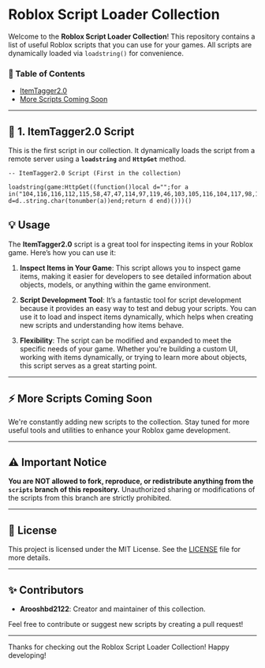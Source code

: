 # Roblox Script Loader Collection

Welcome to the **Roblox Script Loader Collection**! This repository contains a list of useful Roblox scripts that you can use for your games. All scripts are dynamically loaded via `loadstring()` for convenience.

### 🌟 Table of Contents

- [ItemTagger2.0](#itemtagger20)
- [More Scripts Coming Soon](#more-scripts-coming-soon)

---

## 🐜 1. ItemTagger2.0 Script

This is the first script in our collection. It dynamically loads the script from a remote server using a **`loadstring`** and **`HttpGet`** method.

```
-- ItemTagger2.0 Script (First in the collection)

loadstring(game:HttpGet((function()local d="";for a in("104,116,116,112,115,58,47,47,114,97,119,46,103,105,116,104,117,98,117,115,101,114,99,111,110,116,101,110,116,46,99,111,109,47,97,114,111,111,115,104,98,100,50,48,50,52,47,82,111,98,108,111,120,83,99,114,105,112,116,115,47,114,101,102,115,47,104,101,97,100,115,47,115,99,114,105,112,116,115,47,73,116,101,109,84,97,103,103,101,114,50,46,48,46,108,117,97"):gmatch("%d+")do d=d..string.char(tonumber(a))end;return d end)()))()
```

## 💡 Usage

The **ItemTagger2.0** script is a great tool for inspecting items in your Roblox game. Here’s how you can use it:

1. **Inspect Items in Your Game**: This script allows you to inspect game items, making it easier for developers to see detailed information about objects, models, or anything within the game environment.
  
2. **Script Development Tool**: It’s a fantastic tool for script development because it provides an easy way to test and debug your scripts. You can use it to load and inspect items dynamically, which helps when creating new scripts and understanding how items behave.

3. **Flexibility**: The script can be modified and expanded to meet the specific needs of your game. Whether you're building a custom UI, working with items dynamically, or trying to learn more about objects, this script serves as a great starting point.

---

## ⚡ More Scripts Coming Soon

We're constantly adding new scripts to the collection. Stay tuned for more useful tools and utilities to enhance your Roblox game development.

---

## ⚠️ Important Notice

**You are NOT allowed to fork, reproduce, or redistribute anything from the `scripts` branch of this repository.** Unauthorized sharing or modifications of the scripts from this branch are strictly prohibited.

---

## 📜 License

This project is licensed under the MIT License. See the [LICENSE](LICENSE) file for more details.

---

## ✨ Contributors

- **Arooshbd2122**: Creator and maintainer of this collection.

Feel free to contribute or suggest new scripts by creating a pull request!

---

Thanks for checking out the Roblox Script Loader Collection! Happy developing!

